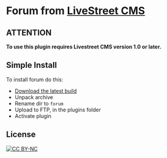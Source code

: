 Forum from [LiveStreet CMS](http://livestreetcms.com/ "LiveStreet CMS")
=======================================================================

ATTENTION
---------

**To use this plugin requires Livestreet CMS version 1.0 or later.**

Simple Install
--------------

To install forum do this:

* [Download the latest build](https://github.com/Xmk/lsplugin-forum/zipball/master "Download as zip")
* Unpack archive
* Rename dir to `forum`
* Upload to FTP, in the plugins folder
* Activate plugin

License
-------
[ ![CC BY-NC](http://i.creativecommons.org/l/by-nc/3.0/88x31.png "CC BY-NC") ](http://creativecommons.org/licenses/by-nc/3.0/ "CC BY-NC")